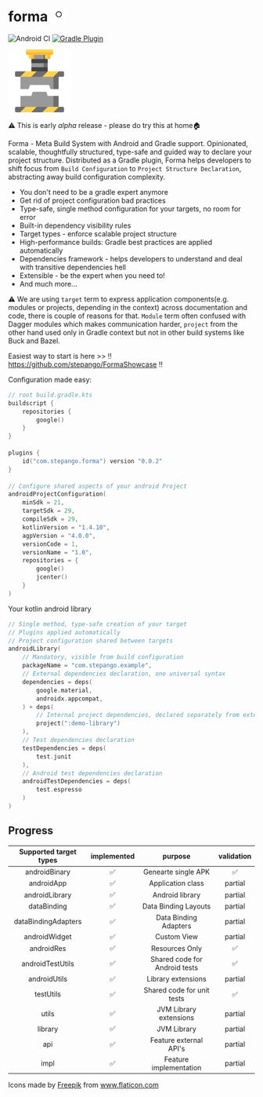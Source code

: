 # forma <img src="./img/rings.svg" width="30" height="30">
![Android CI](https://github.com/stepango/forma/workflows/Android%20CI/badge.svg)
[![Gradle Plugin](https://img.shields.io/maven-metadata/v/https/plugins.gradle.org/m2/com/stepango/forma/com.stepango.forma.gradle.plugin/maven-metadata.xml.svg?colorB=007ec6&label=Gradle%20Plugin)](https://plugins.gradle.org/plugin/com.stepango.forma)

<img src="./img/press.svg" width="128" height="128">

⚠️ This is early *alpha* release - please do try this at home🏠

Forma - Meta Build System with Android and Gradle support. Opinionated, scalable, thoughtfully structured, type-safe and guided way to declare your project structure. Distributed as a Gradle plugin, Forma helps developers to shift focus from `Build Configuration` to `Project Structure Declaration`, abstracting away build configuration complexity.

- You don't need to be a gradle expert anymore
- Get rid of project configuration bad practices
- Type-safe, single method configuration for your targets, no room for error
- Built-in dependency visibility rules
- Target types - enforce scalable project structure
- High-performance builds: Gradle best practices are applied automatically
- Dependencies framework - helps developers to understand and deal with transitive dependencies hell
- Extensible - be the expert when you need to!
- And much more...

⚠️ We are using `target` term to express application components(e.g. modules or projects, depending in the context) across documentation and code, there is couple of reasons for that. `Module` term often confused with Dagger modules which makes communication harder, `project` from the other hand used only in Gradle context but not in other build systems like Buck and Bazel.

Easiest way to start is here >> ‼️ https://github.com/stepango/FormaShowcase ‼️

Configuration made easy:

```kotlin
// root build.gradle.kts
buildscript {
    repositories {
        google()
    }
}

plugins {
    id("com.stepango.forma") version "0.0.2"
}

// Configure shared aspects of your android Project
androidProjectConfiguration(
    minSdk = 21,
    targetSdk = 29,
    compileSdk = 29,
    kotlinVersion = "1.4.10",
    agpVersion = "4.0.0",
    versionCode = 1,
    versionName = "1.0",
    repositories = {
        google()
        jcenter()
    }
)
```

Your kotlin android library

```kotlin
// Single method, type-safe creation of your target
// Plugins applied automatically 
// Project configuration shared between targets
androidLibrary(
    // Mandatory, visible from build configuration
    packageName = "com.stepango.example",
    // External dependencies declaration, one universal syntax
    dependencies = deps(
        google.material,
        androidx.appcompat,
    ) + deps(
        // Internal project dependencies, declared separately from externals
        project(":demo-library")
    ),
    // Test dependencies declaration
    testDependencies = deps(
        test.junit
    ),
    // Android test dependencies declaration
    androidTestDependencies = deps(
        test.espresso
    )
)
```
## Progress

|    Supported target types     | implemented | purpose                  | validation |
|:-----------------------------:|:-----------:|:------------------------:|:-----------:
|         androidBinary         |      ✅      | Genearte single APK     |      ✅    |
|         androidApp            |      ✅      | Application class       |    partial |
|         androidLibrary        |      ✅      | Android library         |    partial |
|           dataBinding         |      ✅      | Data Binding Layouts    |    partial |
|       dataBindingAdapters     |      ✅      | Data Binding Adapters   |    partial |
|         androidWidget         |      ✅      | Custom View             |    partial |
|           androidRes          |      ✅      | Resources Only          |      ✅    |
|        androidTestUtils       |      ✅      | Shared code for Android tests |✅    |
|          androidUtils         |      ✅      | Library extensions      |    partial |
|           testUtils           |      ✅      | Shared code for unit tests |   ✅    |
|             utils             |      ✅      | JVM Library extensions  |    partial |
|             library           |      ✅      | JVM Library             |    partial |
|             api               |      ✅      | Feature external API's  |    partial |
|             impl              |      ✅      | Feature implementation  |    partial |



<div>Icons made by <a href="https://www.flaticon.com/authors/freepik" title="Freepik">Freepik</a> from <a href="https://www.flaticon.com/" title="Flaticon">www.flaticon.com</a></div>
